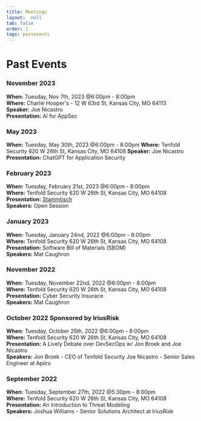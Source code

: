 ```yaml
---
title: Meetings
layout:  null
tab: false
order: 1
tags: pastevents
---
```

# Past Events

### November 2023
**When:** Tuesday, Nov 7th, 2023 @6:00pm - 8:00pm  
**Where:** Charlie Hooper's - 12 W 63rd St, Kansas City, MO 64113  
**Speaker:**  Joe Nicastro  
**Presentation:** AI for AppSec 

### May 2023
**When:** Tuesday, May 30th, 2023 @6:00pm - 8:00pm
**Where:** Tenfold Security 620 W 26th St, Kansas City, MO 64108
**Speaker:** Joe Nicastro
**Presentation:** ChatGPT for Application Security

### February 2023
**When:** Tuesday, February 21st, 2023 @6:00pm - 8:00pm  
**Where:** Tenfold Security 620 W 26th St, Kansas City, MO 64108  
**Presentation:** [Stammtisch](https://www.definitions.net/definition/Stammtisch)  
**Speakers:**  Open Session

### January 2023
**When:** Tuesday, January 24nd, 2022 @6:00pm - 8:00pm  
**Where:** Tenfold Security 620 W 26th St, Kansas City, MO 64108  
**Presentation:** Software Bill of Materials (SBOM)   
**Speakers:**  Mat Caughron 

### November 2022
**When:** Tuesday, November 22nd, 2022 @6:00pm - 8:00pm  
**Where:** Tenfold Security 620 W 26th St, Kansas City, MO 64108  
**Presentation:** Cyber Security Insurace   
**Speakers:**  Mat Caughron 

### October 2022 Sponsored by IriusRisk
**When:** Tuesday, October 25th, 2022 @6:00pm - 8:00pm  
**Where:** Tenfold Security 620 W 26th St, Kansas City, MO 64108  
**Presentation:** A Lively Debate over DevSecOps w/ Jon Broek and Joe Nicastro  
**Speakers:** Jon Broek - CEO of Tenfold Security Joe Nicastro - Senior Sales Engineer at Apiiro  

### September 2022
**When:** Tuesday, September 27th, 2022 @5:30pm - 8:00pm  
**Where:** Tenfold Security 620 W 26th St, Kansas City, MO 64108  
**Presentation:** An Introduction to Threat Modeling  
**Speakers:** Joshua Williams - Senior Solutions Architect at IriusRisk  
